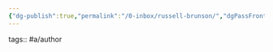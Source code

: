 ```yaml
---
{"dg-publish":true,"permalink":"/0-inbox/russell-brunson/","dgPassFrontmatter":true}
---
```


tags:: #a/author 